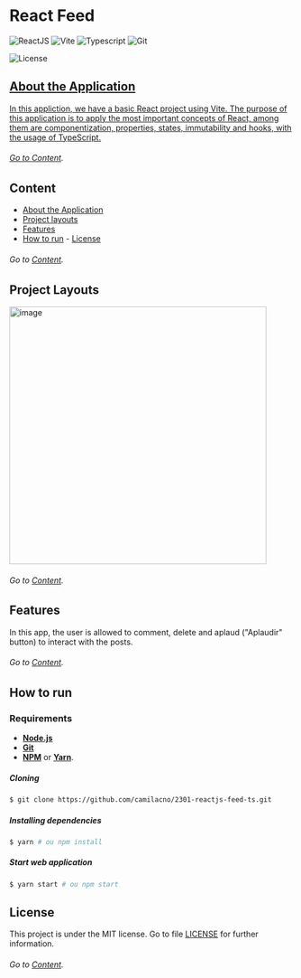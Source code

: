 
<h1>React Feed</h1>

<p align="left">
	
<img alt="ReactJS" src="https://img.shields.io/badge/reactJS-6cf?logo=react&logoColor=white&labelColor=007ACC">  
<img alt="Vite" src="https://img.shields.io/badge/vite-blueviolet?logo=vite&logoColor=yellow&labelColor=blueviolet">  

  <img alt="Typescript" src="https://img.shields.io/badge/typescript-informational?labelColor=blue&logo=typescript&logoColor=white"> 
  <img alt="Git" 
src="https://img.shields.io/badge/git-grey?labelColor=greu&logo=git&logoColor=white"> 
</p>

<p>
	<img alt="License" src="https://img.shields.io/github/license/camilacno/2301-reactjs-feed-ts">    
  <a href="https://www.linkedin.com/in/camilacno" target="_blank"> 

## About the Application
In this appliction, we have a basic React project using Vite. The purpose of this application is to apply the most important concepts of React, among them are componentization, properties, states, immutability and hooks, with the usage of TypeScript.

###### *Go to <a href="#content">Content</a>*.

## Content

 -   <a href="#about-the-application">About the Application</a>
 -  <a href="#project-layouts">Project layouts</a>
   -  <a href="#features">Features</a>
   -  <a href="#how-to-run">How to run</a>
    - <a href="#license">License</a>
	
###### *Go to <a href="#content">Content</a>*.

## Project Layouts

<img width="456" alt="image" src="https://user-images.githubusercontent.com/47459889/205508341-8adc0479-e7d0-4672-8b2c-92345ba5f04b.png">

###### *Go to <a href="#content">Content</a>*.

## Features
In this app, the user is allowed to comment, delete and aplaud ("Aplaudir" button) to interact with the posts.

###### *Go to <a href="#content">Content</a>*.

## How to run

### Requirements
- **[Node.js](https://nodejs.org/en/)**  
- **[Git](https://git-scm.com/)**  
- **[NPM](https://www.npmjs.com/)**  or  **[Yarn](https://yarnpkg.com/)**.

##### Cloning
```bash
$ git clone https://github.com/camilacno/2301-reactjs-feed-ts.git
```
 ##### Installing dependencies
   ```bash
$ yarn # ou npm install
```
  
 ##### Start web application
 ```bash
$ yarn start # ou npm start
```

## License

This project is under the MIT license. Go to file  [LICENSE](https://github.com/camilacno/2301-reactjs-feed-ts/blob/master/LICENSE)  for further information.
###### *Go to <a href="#content">Content</a>*.
